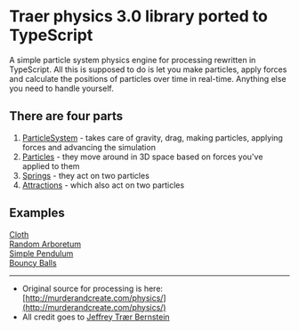 # Traer physics 3.0 library ported to TypeScript

A simple particle system physics engine for processing rewritten in TypeScript. All this is supposed to do is let you make particles, apply forces and calculate the positions of particles over time in real-time. Anything else you need to handle yourself.

## There are four parts

1. [ParticleSystem](https://github.com/jvanja/traer_ts/blob/main/src/ParticleSystem.ts) - takes care of gravity, drag, making particles, applying forces and advancing the simulation
2. [Particles](https://github.com/jvanja/traer_ts/blob/main/src/Particle.ts) - they move around in 3D space based on forces you've applied to them
3. [Springs](https://github.com/jvanja/traer_ts/blob/main/src/Spring.ts) - they act on two particles
4. [Attractions](https://github.com/jvanja/traer_ts/blob/main/src/Attraction.ts) - which also act on two particles

## Examples

[Cloth](https://vanjajelic.com/test/traer/cloth.html)  
[Random Arboretum](https://vanjajelic.com/test/traer/arboretum.html)  
[Simple Pendulum](https://vanjajelic.com/test/traer/pendulum.html)  
[Bouncy Balls](https://vanjajelic.com/test/traer/bouncy.html)  

---
* Original source for processing is here: [http://murderandcreate.com/physics/](http://murderandcreate.com/physics/)
* All credit goes to [Jeffrey Trær Bernstein](jeff@traer.cc)
